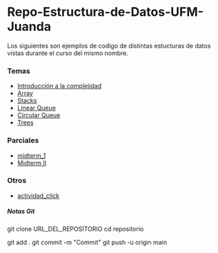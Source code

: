 # Repo-Estructura-de-Datos-UFM-Juanda



Los siguientes son ejemplos de codigo de distintas estucturas de datos vistas durante el curso del mismo nombre. 


### Temas

* [Introducción a la complejidad](https://github.com/Juanda-C7/Repo-Estructura-de-Datos-UFM-Juanda/tree/main/Introducci%C3%B3n%20a%20la%20complejidad)
* [Array](https://github.com/Juanda-C7/Repo-Estructura-de-Datos-UFM-Juanda/tree/main/data_structures/Array)
* [Stacks](https://github.com/Juanda-C7/Repo-Estructura-de-Datos-UFM-Juanda/tree/main/data_structures/Stacks)
* [Linear Queue](https://github.com/Juanda-C7/Repo-Estructura-de-Datos-UFM-Juanda/tree/main/data_structures/queues/linear_queue)
* [Circular Queue](https://github.com/Juanda-C7/Repo-Estructura-de-Datos-UFM-Juanda/tree/main/data_structures/queues/circular_queue)
* [Trees](https://github.com/Juanda-C7/Repo-Estructura-de-Datos-UFM-Juanda/tree/main/data_structures/Trees)

### Parciales

* [midterm_1](https://github.com/Juanda-C7/Repo-Estructura-de-Datos-UFM-Juanda/tree/main/midterm_1)
* [Midterm II](https://github.com/Juanda-C7/Repo-Estructura-de-Datos-UFM-Juanda/tree/main/Midterm%20II)

### Otros

* [actividad_click](https://github.com/Juanda-C7/Repo-Estructura-de-Datos-UFM-Juanda/tree/main/actividad_click)


##### Notas Git

git clone URL_DEL_REPOSITORIO
cd repositorio


git add .
git commit -m "Commit"
git push -u origin main
